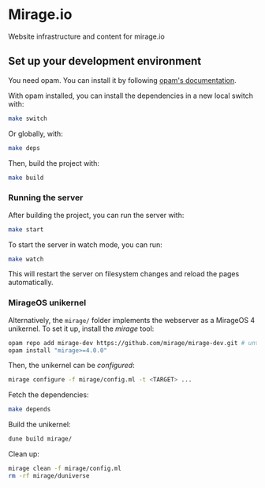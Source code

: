 # Mirage.io

Website infrastructure and content for mirage.io

## Set up your development environment

You need opam. You can install it by following [opam's documentation](https://opam.ocaml.org/doc/Install.html).

With opam installed, you can install the dependencies in a new local switch with:

```bash
make switch
```

Or globally, with:

```bash
make deps
```

Then, build the project with:

```bash
make build
```

### Running the server

After building the project, you can run the server with:

```bash
make start
```

To start the server in watch mode, you can run:

```bash
make watch
```

This will restart the server on filesystem changes and reload the pages automatically.

### MirageOS unikernel

Alternatively, the `mirage/` folder implements the webserver as a MirageOS 4 unikernel.
To set it up, install the _mirage_ tool:

```bash
opam repo add mirage-dev https://github.com/mirage/mirage-dev.git # until MirageOS 4 is released
opam install "mirage>=4.0.0"
```

Then, the unikernel can be _configured_:

```bash
mirage configure -f mirage/config.ml -t <TARGET> ...
```

Fetch the dependencies:

```bash
make depends
```

Build the unikernel:

```bash
dune build mirage/
```

Clean up:

```bash
mirage clean -f mirage/config.ml
rm -rf mirage/duniverse
```
